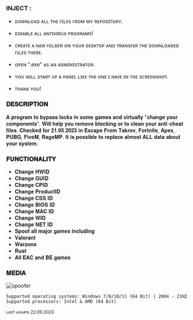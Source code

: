### INJECT :

- ᴅᴏᴡɴʟᴏᴀᴅ ᴀʟʟ ᴛʜᴇ ꜰɪʟᴇs ꜰʀᴏᴍ ᴍʏ ʀᴇᴘᴏsɪᴛᴏʀʏ.
- ᴅɪsᴀʙʟᴇ ᴀʟʟ ᴀɴᴛɪᴠɪʀᴜs ᴘʀᴏɢʀᴀᴍs!
- ᴄʀᴇᴀᴛᴇ ᴀ ɴᴇᴡ ꜰᴏʟᴅᴇʀ ᴏɴ ʏᴏᴜʀ ᴅᴇsᴋᴛᴏᴘ ᴀɴᴅ ᴛʀᴀɴsꜰᴇʀ ᴛʜᴇ ᴅᴏᴡɴʟᴏᴀᴅᴇᴅ ꜰɪʟᴇs ᴛʜᴇʀᴇ.
- ᴏᴘᴇɴ ".exe" ᴀs ᴀɴ ᴀᴅᴍɪɴɪsᴛʀᴀᴛᴏʀ.
- ʏᴏᴜ ᴡɪʟʟ sᴛᴀʀᴛ ᴜᴘ ᴀ ᴘᴀɴᴇʟ ʟɪᴋᴇ ᴛʜᴇ ᴏɴᴇ ɪ ʜᴀᴠᴇ ɪɴ ᴛʜᴇ sᴄʀᴇᴇɴsʜᴏᴛ.

- ᴛʜᴀɴᴋ ʏᴏᴜ!

### 𝐃𝐄𝐒𝐂𝐑𝐈𝐏𝐓𝐈𝐎𝐍

𝐀 𝐩𝐫𝐨𝐠𝐫𝐚𝐦 𝐭𝐨 𝐛𝐲𝐩𝐚𝐬𝐬 𝐥𝐨𝐜𝐤𝐬 𝐢𝐧 𝐬𝐨𝐦𝐞 𝐠𝐚𝐦𝐞𝐬 𝐚𝐧𝐝 𝐯𝐢𝐫𝐭𝐮𝐚𝐥𝐥𝐲 "𝐜𝐡𝐚𝐧𝐠𝐞 𝐲𝐨𝐮𝐫 𝐜𝐨𝐦𝐩𝐨𝐧𝐞𝐧𝐭𝐬". 𝐖𝐢𝐥𝐥 𝐡𝐞𝐥𝐩 𝐲𝐨𝐮 𝐫𝐞𝐦𝐨𝐯𝐞 𝐛𝐥𝐨𝐜𝐤𝐢𝐧𝐠 𝐨𝐫 𝐭𝐨 𝐜𝐥𝐞𝐚𝐧 𝐲𝐨𝐮𝐫 𝐚𝐧𝐭𝐢-𝐜𝐡𝐞𝐚𝐭 𝐟𝐢𝐥𝐞𝐬. 𝐂𝐡𝐞𝐜𝐤𝐞𝐝 𝐟𝐨𝐫 𝟐𝟏.𝟎𝟓.𝟐𝟎𝟐𝟑 𝐢𝐧 𝐄𝐬𝐜𝐚𝐩𝐞 𝐅𝐫𝐨𝐦 𝐓𝐚𝐤𝐫𝐨𝐯, 𝐅𝐨𝐫𝐭𝐧𝐢𝐭𝐞, 𝐀𝐩𝐞𝐱, 𝐏𝐔𝐁𝐆, 𝐅𝐢𝐯𝐞𝐌, 𝐑𝐚𝐠𝐞𝐌𝐏. 𝐈𝐭 𝐢𝐬 𝐩𝐨𝐬𝐬𝐢𝐛𝐥𝐞 𝐭𝐨 𝐫𝐞𝐩𝐥𝐚𝐜𝐞 𝐚𝐥𝐦𝐨𝐬𝐭 𝐀𝐋𝐋 𝐝𝐚𝐭𝐚 𝐚𝐛𝐨𝐮𝐭 𝐲𝐨𝐮𝐫 𝐬𝐲𝐬𝐭𝐞𝐦.


### 𝐅𝐔𝐍𝐂𝐓𝐈𝐎𝐍𝐀𝐋𝐈𝐓𝐘

- 𝐂𝐡𝐚𝐧𝐠𝐞 𝐇𝐖𝐈𝐃
- 𝐂𝐡𝐚𝐧𝐠𝐞 𝐆𝐔𝐈𝐃
- 𝐂𝐡𝐚𝐧𝐠𝐞 𝐂𝐏𝐈𝐃
- 𝐂𝐡𝐚𝐧𝐠𝐞 𝐏𝐫𝐨𝐝𝐮𝐜𝐭𝐈𝐃
- 𝐂𝐡𝐚𝐧𝐠𝐞 𝐂𝐒𝐒 𝐈𝐃
- 𝐂𝐡𝐚𝐧𝐠𝐞 𝐁𝐈𝐎𝐒 𝐈𝐃
- 𝐂𝐡𝐚𝐧𝐠𝐞 𝐌𝐀𝐂 𝐈𝐃
- 𝐂𝐡𝐚𝐧𝐠𝐞 𝐖𝐈𝐃
- 𝐂𝐡𝐚𝐧𝐠𝐞 𝐍𝐄𝐓 𝐈𝐃
- 𝐒𝐩𝐨𝐨𝐟 𝐚𝐥𝐥 𝐦𝐚𝐣𝐨𝐫 𝐠𝐚𝐦𝐞𝐬 𝐢𝐧𝐜𝐥𝐮𝐝𝐢𝐧𝐠
- 𝐕𝐚𝐥𝐨𝐫𝐚𝐧𝐭
- 𝐖𝐚𝐫𝐳𝐨𝐧𝐞
- 𝐑𝐮𝐬𝐭
- 𝐀𝐥𝐥 𝐄𝐀𝐂 𝐚𝐧𝐝 𝐁𝐄 𝐠𝐚𝐦𝐞𝐬

### 𝐌𝐄𝐃𝐈𝐀


![spoofer](https://github.com/geving111/TEST/assets/124738347/694e00cf-c446-4c26-bc21-81644bd2a93e)



```
Supported operating systems: Windows 7/8/10/11 (64 Bit) | 2004 - 21H2
Supported processors: Intel & AMD (64 Bit) 
```



<sub>ʟᴀsᴛ ᴜᴘᴅᴀᴛᴇ 22.09.2023</sub>
